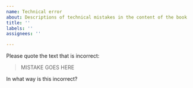 ```yaml
---
name: Technical error
about: Descriptions of technical mistakes in the content of the book
title: ''
labels: ''
assignees: ''

---
```


Please quote the text that is incorrect:

> MISTAKE GOES HERE

In what way is this incorrect?
